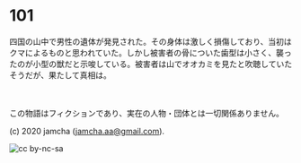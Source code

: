 

# 101

四国の山中で男性の遺体が発見された。その身体は激しく損傷しており、当初はクマによるものと思われていた。しかし被害者の骨についた歯型は小さく、襲ったのが小型の獣だと示唆している。被害者は山でオオカミを見たと吹聴していたそうだが、果たして真相は。

<br>  
<br>  
この物語はフィクションであり、実在の人物・団体とは一切関係ありません。  

(c) 2020 jamcha (jamcha.aa@gmail.com).  

![cc by-nc-sa](https://i.creativecommons.org/l/by-nc-sa/4.0/88x31.png)  

